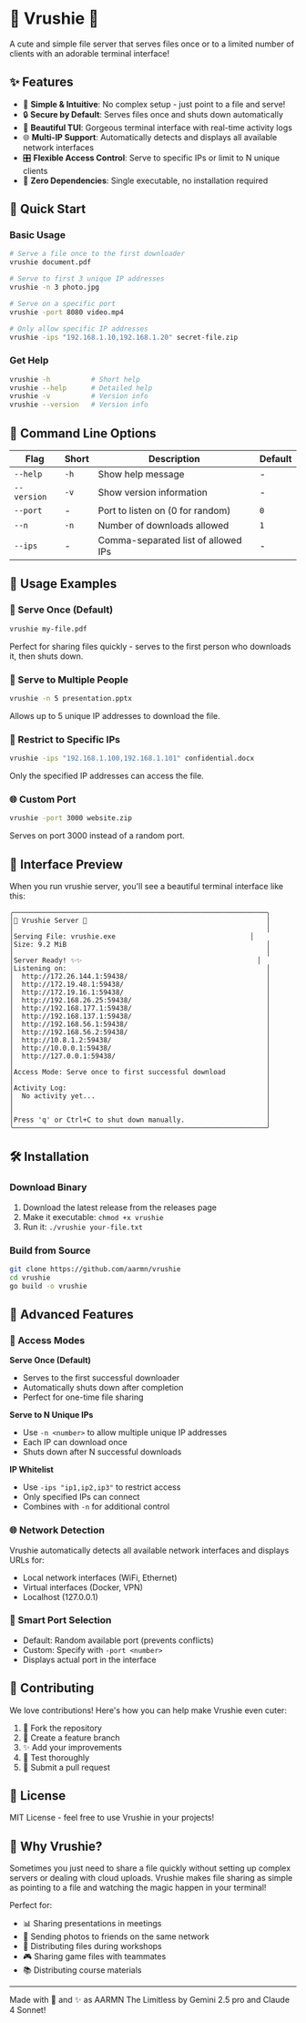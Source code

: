 # 🌸 Vrushie 🌸

A cute and simple file server that serves files once or to a limited number of clients with an adorable terminal interface!

## ✨ Features

- 🎯 **Simple & Intuitive**: No complex setup - just point to a file and serve!
- 🔒 **Secure by Default**: Serves files once and shuts down automatically
- 🎨 **Beautiful TUI**: Gorgeous terminal interface with real-time activity logs
- 🌐 **Multi-IP Support**: Automatically detects and displays all available network interfaces
- 🎛️ **Flexible Access Control**: Serve to specific IPs or limit to N unique clients
- 💝 **Zero Dependencies**: Single executable, no installation required

## 🚀 Quick Start

### Basic Usage
```bash
# Serve a file once to the first downloader
vrushie document.pdf

# Serve to first 3 unique IP addresses
vrushie -n 3 photo.jpg

# Serve on a specific port
vrushie -port 8080 video.mp4

# Only allow specific IP addresses
vrushie -ips "192.168.1.10,192.168.1.20" secret-file.zip
```

### Get Help
```bash
vrushie -h          # Short help
vrushie --help      # Detailed help
vrushie -v          # Version info
vrushie --version   # Version info
```

## 📖 Command Line Options

| Flag | Short | Description | Default |
|------|-------|-------------|---------|
| `--help` | `-h` | Show help message | - |
| `--version` | `-v` | Show version information | - |
| `--port` | - | Port to listen on (0 for random) | `0` |
| `--n` | `-n` | Number of downloads allowed | `1` |
| `--ips` | - | Comma-separated list of allowed IPs | - |

## 🎯 Usage Examples

### 📁 Serve Once (Default)
```bash
vrushie my-file.pdf
```
Perfect for sharing files quickly - serves to the first person who downloads it, then shuts down.

### 👥 Serve to Multiple People
```bash
vrushie -n 5 presentation.pptx
```
Allows up to 5 unique IP addresses to download the file.

### 🔐 Restrict to Specific IPs
```bash
vrushie -ips "192.168.1.100,192.168.1.101" confidential.docx
```
Only the specified IP addresses can access the file.

### 🌐 Custom Port
```bash
vrushie -port 3000 website.zip
```
Serves on port 3000 instead of a random port.

## 🎨 Interface Preview

When you run vrushie server, you'll see a beautiful terminal interface like this:

```
╭──────────────────────────────────────────────────────────────╮
│🌸 Vrushie Server 🌸                                            │
│                                                              │
│Serving File: vrushie.exe                                 │
│Size: 9.2 MiB                                                 │
│                                                              │
│Server Ready! ✨✨                                           │
│Listening on:                                                 │
│  http://172.26.144.1:59438/                                  │
│  http://172.19.48.1:59438/                                   │
│  http://172.19.16.1:59438/                                   │
│  http://192.168.26.25:59438/                                 │
│  http://192.168.177.1:59438/                                 │
│  http://192.168.137.1:59438/                                 │
│  http://192.168.56.1:59438/                                  │
│  http://192.168.56.2:59438/                                  │
│  http://10.8.1.2:59438/                                      │
│  http://10.0.0.1:59438/                                      │
│  http://127.0.0.1:59438/                                     │
│                                                              │
│Access Mode: Serve once to first successful download          │
│                                                              │
│Activity Log:                                                 │
│  No activity yet...                                          │
│                                                              │
│                                                              │
│Press 'q' or Ctrl+C to shut down manually.                    │
╰──────────────────────────────────────────────────────────────╯
```

## 🛠️ Installation

### Download Binary
1. Download the latest release from the releases page
2. Make it executable: `chmod +x vrushie`
3. Run it: `./vrushie your-file.txt`

### Build from Source
```bash
git clone https://github.com/aarmn/vrushie
cd vrushie
go build -o vrushie
```

## 🎪 Advanced Features

### 🔄 Access Modes

**Serve Once (Default)**
- Serves to the first successful downloader
- Automatically shuts down after completion
- Perfect for one-time file sharing

**Serve to N Unique IPs**
- Use `-n <number>` to allow multiple unique IP addresses
- Each IP can download once
- Shuts down after N successful downloads

**IP Whitelist**
- Use `-ips "ip1,ip2,ip3"` to restrict access
- Only specified IPs can connect
- Combines with `-n` for additional control

### 🌐 Network Detection
Vrushie automatically detects all available network interfaces and displays URLs for:
- Local network interfaces (WiFi, Ethernet)
- Virtual interfaces (Docker, VPN)
- Localhost (127.0.0.1)

### 🎯 Smart Port Selection
- Default: Random available port (prevents conflicts)
- Custom: Specify with `-port <number>`
- Displays actual port in the interface

## 🤝 Contributing

We love contributions! Here's how you can help make Vrushie even cuter:

1. 🍴 Fork the repository
2. 🌱 Create a feature branch
3. ✨ Add your improvements
4. 🧪 Test thoroughly
5. 📝 Submit a pull request

## 📜 License

MIT License - feel free to use Vrushie in your projects!

## 💖 Why Vrushie?

Sometimes you just need to share a file quickly without setting up complex servers or dealing with cloud uploads. Vrushie makes file sharing as simple as pointing to a file and watching the magic happen in your terminal! 

Perfect for:
- 📊 Sharing presentations in meetings
- 📸 Sending photos to friends on the same network
- 📁 Distributing files during workshops
- 🎮 Sharing game files with teammates
- 📚 Distributing course materials

---

Made with 💝 and ✨ as AARMN The Limitless by Gemini 2.5 pro and Claude 4 Sonnet!
